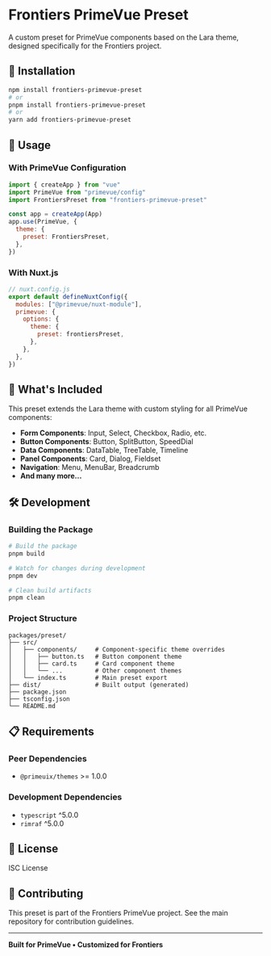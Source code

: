 # Frontiers PrimeVue Preset

A custom preset for PrimeVue components based on the Lara theme, designed specifically for the Frontiers project.

## 🚀 Installation

```bash
npm install frontiers-primevue-preset
# or
pnpm install frontiers-primevue-preset
# or
yarn add frontiers-primevue-preset
```

## 📖 Usage

### With PrimeVue Configuration

```javascript
import { createApp } from "vue"
import PrimeVue from "primevue/config"
import FrontiersPreset from "frontiers-primevue-preset"

const app = createApp(App)
app.use(PrimeVue, {
  theme: {
    preset: FrontiersPreset,
  },
})
```

### With Nuxt.js

```javascript
// nuxt.config.js
export default defineNuxtConfig({
  modules: ["@primevue/nuxt-module"],
  primevue: {
    options: {
      theme: {
        preset: frontiersPreset,
      },
    },
  },
})
```

## 🎨 What's Included

This preset extends the Lara theme with custom styling for all PrimeVue components:

- **Form Components**: Input, Select, Checkbox, Radio, etc.
- **Button Components**: Button, SplitButton, SpeedDial
- **Data Components**: DataTable, TreeTable, Timeline
- **Panel Components**: Card, Dialog, Fieldset
- **Navigation**: Menu, MenuBar, Breadcrumb
- **And many more...**

## 🛠️ Development

### Building the Package

```bash
# Build the package
pnpm build

# Watch for changes during development
pnpm dev

# Clean build artifacts
pnpm clean
```

### Project Structure

```
packages/preset/
├── src/
│   ├── components/     # Component-specific theme overrides
│   │   ├── button.ts   # Button component theme
│   │   ├── card.ts     # Card component theme
│   │   └── ...         # Other component themes
│   └── index.ts        # Main preset export
├── dist/               # Built output (generated)
├── package.json
├── tsconfig.json
└── README.md
```

## 📋 Requirements

### Peer Dependencies

- `@primeuix/themes` >= 1.0.0

### Development Dependencies

- `typescript` ^5.0.0
- `rimraf` ^5.0.0

## 📝 License

ISC License

## 🤝 Contributing

This preset is part of the Frontiers PrimeVue project. See the main repository for contribution guidelines.

---

**Built for PrimeVue • Customized for Frontiers**
